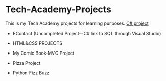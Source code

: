 # Tech-Academy-Projects
This is my Tech Academy projects for learning purposes.
[C# project](/Academy-Projects/C#)

- EContact (Uncompleted Project--C# link to SQL through Visual Studio)
+ HTML&CSS PROJECTS
* My Comic Book-MVC Project
- Pizza Project
+ Python Fizz Buzz

